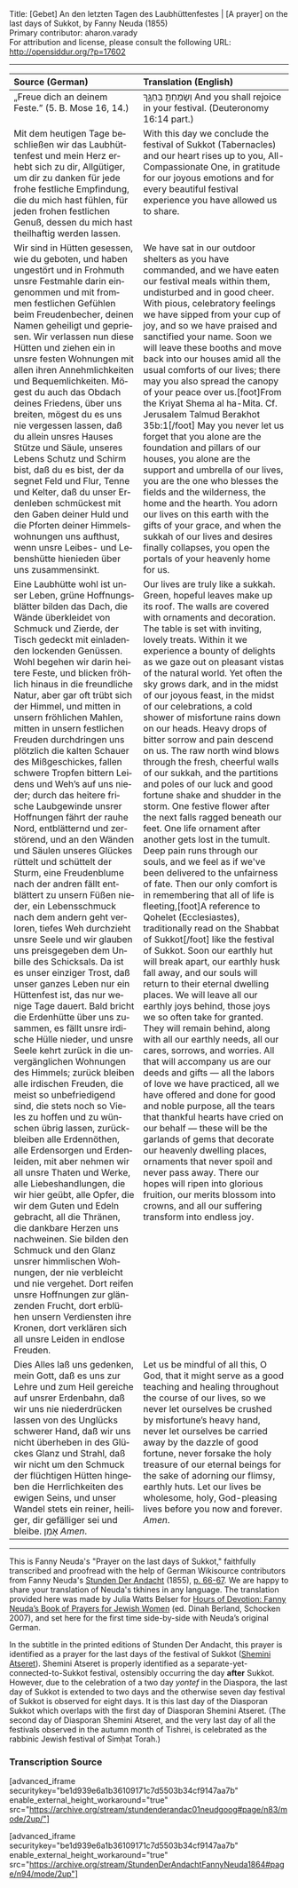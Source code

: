 <html>
<head></head>
<body>
Title: [Gebet] An den letzten Tagen des Laubhüttenfestes | [A prayer] on the last days of Sukkot, by Fanny Neuda (1855)<br />
Primary contributor: aharon.varady<br />
For attribution and license, please consult the following URL: <a href="http://opensiddur.org/?p=17602">http://opensiddur.org/?p=17602</a>
<p />
<hr />

<table style="margin-left: auto;margin-right: auto;" class="draggable">
<thead><tr><th id="x" style="text-align: left;">Source (German)</th><th style="text-align: left;">Translation (English)</th></tr></thead>
<tbody>
<tr><td style="vertical-align:top;">
<div class="german"><span lang="de">
„Freue dich an deinem Feste.” <span class="citation">(5. B. Mose 16, 14.)</span> 
</span></div></td>

<td style="vertical-align:top;">
<div class="english">
<span class="liturgy">וְשָׂמַחְתָּ֖ בְּחַגֶּ֑ךָ</span>
And you shall rejoice in your festival. <span class="citation">(Deuteronomy 16:14 part.)</span>
</span></div></td></tr>


<tr><td style="vertical-align:top;">
<div class="german"><span lang="de">
Mit dem heutigen Tage beschließen wir das Laubhüttenfest und mein Herz erhebt sich zu dir, Allgütiger, um dir zu danken für jede frohe festliche Empfindung, die du mich hast fühlen, für jeden frohen festlichen Genuß, dessen du mich hast theilhaftig werden lassen.
</span></div></td>

<td style="vertical-align:top;">
<div class="english">
With this day we conclude the festival of Sukkot (Tabernacles) and our heart rises up to you, All-Compassionate One, in gratitude for our joyous emotions and for every beautiful festival experience you have allowed us to share. 
</span></div></td></tr>


<tr><td style="vertical-align:top;">
<div class="german"><span lang="de">
Wir sind in Hütten gesessen, wie du geboten, und haben ungestört und in Frohmuth unsre Festmahle darin eingenommen und mit frommen festlichen Gefühlen beim Freudenbecher, deinen Namen geheiligt und gepriesen. Wir verlassen nun diese Hütten und ziehen ein in unsre festen Wohnungen mit allen ihren Annehmlichkeiten und Bequemlichkeiten. Mögest du auch das Obdach deines Friedens, über uns breiten, mögest du es uns nie vergessen lassen, daß du allein unsres Hauses Stütze und Säule, unseres Lebens Schutz und Schirm bist, daß du es bist, der da segnet Feld und Flur, Tenne und Kelter, daß du unser Erdenleben schmückest mit den Gaben deiner Huld und die Pforten deiner Himmelswohnungen uns aufthust, wenn unsre Leibes- und Lebenshütte hienieden über uns zusammensinkt. 
</span></div></td>

<td style="vertical-align:top;">
<div class="english">
We have sat in our outdoor shelters as you have commanded, and we have eaten our festival meals within them, undisturbed and in good cheer. With pious, celebratory feelings we have sipped from your cup of joy, and so we have praised and sanctified your name. Soon we will leave these booths and move back into our houses amid all the usual comforts of our lives; there may you also spread the canopy of your peace over us.[foot]From the Kriyat Shema al ha-Mita. Cf. Jerusalem Talmud Berakhot 35b:1[/foot] May you never let us forget that you alone are the foundation and pillars of our houses, you alone are the support and umbrella of our lives, you are the one who blesses the fields and the wilderness, the home and the hearth. You adorn our lives on this earth with the gifts of your grace, and when the sukkah of our lives and desires finally collapses, you open the portals of your heavenly home for us.
</span></div></td></tr>


<tr><td style="vertical-align:top;">
<div class="german"><span lang="de">
Eine Laubhütte wohl ist unser Leben, grüne Hoffnungsblätter bilden das Dach, die Wände überkleidet von Schmuck und Zierde, der Tisch gedeckt mit einladenden lockenden Genüssen. Wohl begehen wir darin heitere Feste, und blicken fröhlich hinaus in die freundliche Natur, aber gar oft trübt sich der Himmel, und mitten in unsern fröhlichen Mahlen, mitten in unsern festlichen Freuden durchdringen uns plötzlich die kalten Schauer des Mißgeschickes, fallen schwere Tropfen bittern Leidens und Weh’s auf uns nieder; durch das heitere frische Laubgewinde unsrer Hoffnungen fährt der rauhe Nord, entblätternd und zerstörend, und an den Wänden und Säulen unseres Glückes rüttelt und schüttelt der Sturm, eine Freudenblume nach der andren fällt entblättert zu unsern Füßen nieder, ein Lebensschmuck nach dem andern geht verloren, tiefes Weh durchzieht unsre Seele und wir glauben uns preisgegeben dem Unbille des Schicksals. Da ist es unser einziger Trost, daß unser ganzes Leben nur ein Hüttenfest ist, das nur wenige Tage dauert. Bald bricht die Erdenhütte über uns zusammen, es fällt unsre irdische Hülle nieder, und unsre Seele kehrt zurück in die unvergänglichen Wohnungen des Himmels; zurück bleiben alle irdischen Freuden, die meist so unbefriedigend sind, die stets noch so Vieles zu hoffen und zu wünschen übrig lassen, zurückbleiben alle Erdennöthen, alle Erdensorgen und Erdenleiden, mit aber nehmen wir all unsre Thaten und Werke, alle Liebeshandlungen, die wir hier geübt, alle Opfer, die wir dem Guten und Edeln gebracht, all die Thränen, die dankbare Herzen uns nachweinen. Sie bilden den Schmuck und den Glanz unsrer himmlischen Wohnungen, der nie verbleicht und nie vergehet. Dort reifen unsre Hoffnungen zur glänzenden Frucht, dort erblühen unsern Verdiensten ihre Kronen, dort verklären sich all unsre Leiden in endlose Freuden.
</span></div></td>

<td style="vertical-align:top;">
<div class="english">
Our lives are truly like a sukkah. Green, hopeful leaves make up its roof. The walls are covered with ornaments and decoration. The table is set with inviting, lovely treats. Within it we experience a bounty of delights as we gaze out on pleasant vistas of the natural world. Yet often the sky grows dark, and in the midst of our joyous feast, in the midst of our celebrations, a cold shower of misfortune rains down on our heads. Heavy drops of bitter sorrow and pain descend on us. The raw north wind blows through the fresh, cheerful walls of our sukkah, and the partitions and poles of our luck and good fortune shake and shudder in the storm. One festive flower after the next falls ragged beneath our feet. One life ornament after another gets lost in the tumult. Deep pain runs through our souls, and we feel as if we've been delivered to the unfairness of fate. Then our only comfort is in remembering that all of life is fleeting,[foot]A reference to Qohelet (Ecclesiastes), traditionally read on the Shabbat of Sukkot[/foot] like the festival of Sukkot. Soon our earthly hut will break apart, our earthly husk fall away, and our souls will return to their eternal dwelling places. We will leave all our earthly joys behind, those joys we so often take for granted. They will remain behind, along with all our earthly needs, all our cares, sorrows, and worries. All that will accompany us are our deeds and gifts — all the labors of love we have practiced, all we have offered and done for good and noble purpose, all the tears that thankful hearts have cried on our behalf — these will be the garlands of gems that decorate our heavenly dwelling places, ornaments that never spoil and never pass away. There our hopes will ripen into glorious fruition, our merits blossom into crowns, and all our suffering transform into endless joy.
</span></div></td></tr>


<tr><td style="vertical-align:top;">
<div class="german"><span lang="de">
Dies Alles laß uns gedenken, mein Gott, daß es uns zur Lehre und zum Heil gereiche auf unsrer Erdenbahn, daß wir uns nie niederdrücken lassen von des Unglücks schwerer Hand, daß wir uns nicht überheben in des Glückes Glanz und Strahl, daß wir nicht um den Schmuck der flüchtigen Hütten hingeben die Herrlichkeiten des ewigen Seins, und unser Wandel stets ein reiner, heiliger, dir gefälliger sei und bleibe. <span class="hebrew" lang="he">אָמֵן</span> <em>Amen</em>. 
</span></div></td>

<td style="vertical-align:top;">
<div class="english">
Let us be mindful of all this, O God, that it might serve as a good teaching and healing throughout the course of our lives, so we never let ourselves be crushed by misfortune’s heavy hand, never let ourselves be carried away by the dazzle of good fortune, never forsake the holy treasure of our eternal beings for the sake of adorning our flimsy, earthly huts. Let our lives be wholesome, holy, God-pleasing lives before you now and forever. <em>Amen</em>.
</span></div></td></tr>
</tbody></table>

<hr />

This is Fanny Neuda's "Prayer on the last days of Sukkot," faithfully transcribed and proofread with the help of German Wikisource contributors from Fanny Neuda's <a href="http://de.wikisource.org/wiki/Stunden_der_Andacht">Stunden Der Andacht</a> (1855), <a href="http://de.wikisource.org/wiki/Seite:Neuda-Stunden_der_Andacht-1858.pdf/66">p. 66-67</a>. We are happy to share your translation of Neuda's tkhines in any language. The translation provided here was made by Julia Watts Belser for <a href="http://www.worldcat.org/title/hours-of-devotion-fanny-neudas-book-of-prayers-for-jewish-women/oclc/76792139">Hours of Devotion: Fanny Neuda’s Book of Prayers for Jewish Women</a> (ed. Dinah Berland, Schocken 2007), and set here for the first time side-by-side with Neuda’s original German.

In the subtitle in the printed editions of Stunden Der Andacht, this prayer is identified as a prayer for the last days of the festival of Sukkot (<a href="https://en.wikipedia.org/wiki/Shemini_Atzeret">Shemini Atseret</a>). Shemini Atseret is properly identified as a separate-yet-connected-to-Sukkot festival, ostensibly occurring the day <strong>after</strong> Sukkot. However, due to the celebration of a two day <em>yontef</em> in the Diaspora, the last day of Sukkot is extended to two days and the otherwise seven day festival of Sukkot is observed for eight days. It is this last day of the Diasporan Sukkot which overlaps with the first day of Diasporan Shemini Atseret. (The second day of Diasporan Shemini Atseret, and the very last day of all the festivals observed in the autumn month of Tishrei, is celebrated as the rabbinic Jewish festival of Simḥat Torah.)

<h3>Transcription Source</h3>

[advanced_iframe securitykey="be1d939e6a1b36109171c7d5503b34cf9147aa7b" enable_external_height_workaround="true" src="https://archive.org/stream/stundenderandac01neudgoog#page/n83/mode/2up/"]

[advanced_iframe securitykey="be1d939e6a1b36109171c7d5503b34cf9147aa7b" enable_external_height_workaround="true" src="https://archive.org/stream/StundenDerAndachtFannyNeuda1864#page/n94/mode/2up"]
</body>
</html>